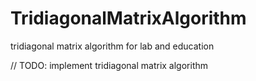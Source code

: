# TridiagonalMatrixAlgorithm
tridiagonal matrix algorithm for lab and education

// TODO: implement tridiagonal matrix algorithm
